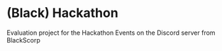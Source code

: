 # (Black) Hackathon
Evaluation project for the Hackathon Events on the Discord server from BlackScorp
